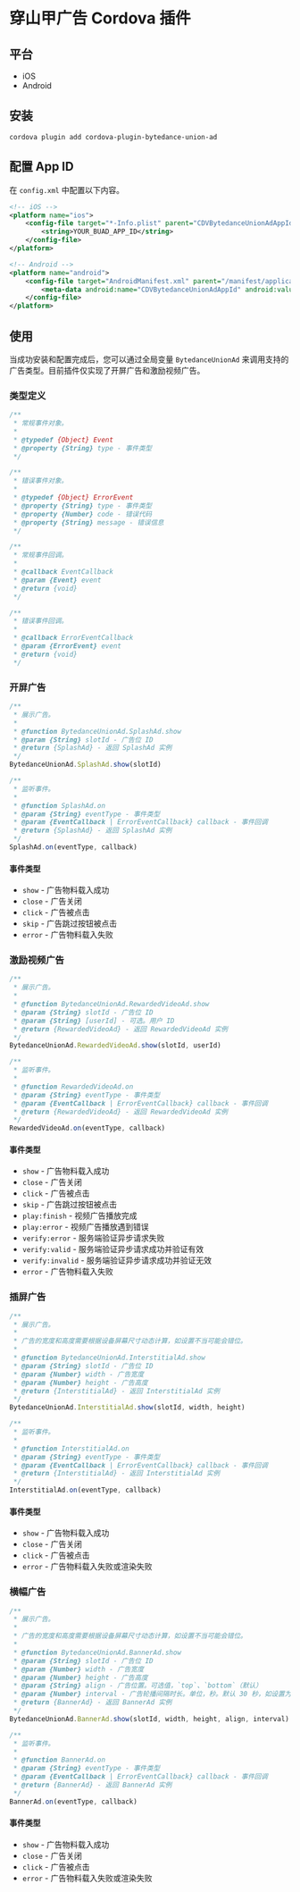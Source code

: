 # 穿山甲广告 Cordova 插件

## 平台

- iOS
- Android

## 安装

```shell script
cordova plugin add cordova-plugin-bytedance-union-ad
```

## 配置 App ID

在 `config.xml` 中配置以下内容。

```xml
<!-- iOS -->
<platform name="ios">
    <config-file target="*-Info.plist" parent="CDVBytedanceUnionAdAppId">
        <string>YOUR_BUAD_APP_ID</string>
    </config-file>
</platform>

<!-- Android -->
<platform name="android">
    <config-file target="AndroidManifest.xml" parent="/manifest/application">
        <meta-data android:name="CDVBytedanceUnionAdAppId" android:value="YOUR_BUAD_APP_ID" />
    </config-file>
</platform>
```

## 使用

当成功安装和配置完成后，您可以通过全局变量 `BytedanceUnionAd` 来调用支持的广告类型。目前插件仅实现了开屏广告和激励视频广告。

### 类型定义

```javascript
/**
 * 常规事件对象。
 *
 * @typedef {Object} Event
 * @property {String} type - 事件类型
 */

/**
 * 错误事件对象。
 *
 * @typedef {Object} ErrorEvent
 * @property {String} type - 事件类型
 * @property {Number} code - 错误代码
 * @property {String} message - 错误信息
 */

/**
 * 常规事件回调。
 *
 * @callback EventCallback
 * @param {Event} event
 * @return {void}
 */

/**
 * 错误事件回调。
 *
 * @callback ErrorEventCallback
 * @param {ErrorEvent} event
 * @return {void}
 */
```

### 开屏广告 

```javascript
/**
 * 展示广告。
 * 
 * @function BytedanceUnionAd.SplashAd.show
 * @param {String} slotId - 广告位 ID
 * @return {SplashAd} - 返回 SplashAd 实例
 */
BytedanceUnionAd.SplashAd.show(slotId)

/**
 * 监听事件。
 * 
 * @function SplashAd.on
 * @param {String} eventType - 事件类型
 * @param {EventCallback | ErrorEventCallback} callback - 事件回调
 * @return {SplashAd} - 返回 SplashAd 实例
 */
SplashAd.on(eventType, callback)
 ```

#### 事件类型

- `show` - 广告物料载入成功
- `close` - 广告关闭
- `click` - 广告被点击
- `skip` - 广告跳过按钮被点击
- `error` - 广告物料载入失败

### 激励视频广告 

```javascript
/**
 * 展示广告。
 * 
 * @function BytedanceUnionAd.RewardedVideoAd.show
 * @param {String} slotId - 广告位 ID
 * @param {String} [userId] - 可选。用户 ID
 * @return {RewardedVideoAd} - 返回 RewardedVideoAd 实例
 */
BytedanceUnionAd.RewardedVideoAd.show(slotId, userId)

/**
 * 监听事件。
 * 
 * @function RewardedVideoAd.on
 * @param {String} eventType - 事件类型
 * @param {EventCallback | ErrorEventCallback} callback - 事件回调
 * @return {RewardedVideoAd} - 返回 RewardedVideoAd 实例
 */
RewardedVideoAd.on(eventType, callback)
 ```

#### 事件类型

- `show` - 广告物料载入成功
- `close` - 广告关闭
- `click` - 广告被点击
- `skip` - 广告跳过按钮被点击
- `play:finish` - 视频广告播放完成
- `play:error` - 视频广告播放遇到错误
- `verify:error` - 服务端验证异步请求失败
- `verify:valid` - 服务端验证异步请求成功并验证有效
- `verify:invalid` - 服务端验证异步请求成功并验证无效
- `error` - 广告物料载入失败

### 插屏广告 

```javascript
/**
 * 展示广告。
 * 
 * 广告的宽度和高度需要根据设备屏幕尺寸动态计算，如设置不当可能会错位。
 * 
 * @function BytedanceUnionAd.InterstitialAd.show
 * @param {String} slotId - 广告位 ID
 * @param {Number} width - 广告宽度
 * @param {Number} height - 广告高度
 * @return {InterstitialAd} - 返回 InterstitialAd 实例
 */
BytedanceUnionAd.InterstitialAd.show(slotId, width, height)

/**
 * 监听事件。
 * 
 * @function InterstitialAd.on
 * @param {String} eventType - 事件类型
 * @param {EventCallback | ErrorEventCallback} callback - 事件回调
 * @return {InterstitialAd} - 返回 InterstitialAd 实例
 */
InterstitialAd.on(eventType, callback)

 ```
#### 事件类型

- `show` - 广告物料载入成功
- `close` - 广告关闭
- `click` - 广告被点击
- `error` - 广告物料载入失败或渲染失败

### 横幅广告 

```javascript
/**
 * 展示广告。
 * 
 * 广告的宽度和高度需要根据设备屏幕尺寸动态计算，如设置不当可能会错位。
 * 
 * @function BytedanceUnionAd.BannerAd.show
 * @param {String} slotId - 广告位 ID
 * @param {Number} width - 广告宽度
 * @param {Number} height - 广告高度
 * @param {String} align - 广告位置。可选值，`top`、`bottom`（默认）
 * @param {Number} interval - 广告轮播间隔时长。单位，秒。默认 30 秒，如设置为 0 则不轮播
 * @return {BannerAd} - 返回 BannerAd 实例
 */
BytedanceUnionAd.BannerAd.show(slotId, width, height, align, interval)

/**
 * 监听事件。
 * 
 * @function BannerAd.on
 * @param {String} eventType - 事件类型
 * @param {EventCallback | ErrorEventCallback} callback - 事件回调
 * @return {BannerAd} - 返回 BannerAd 实例
 */
BannerAd.on(eventType, callback)

 ```
#### 事件类型

- `show` - 广告物料载入成功
- `close` - 广告关闭
- `click` - 广告被点击
- `error` - 广告物料载入失败或渲染失败



